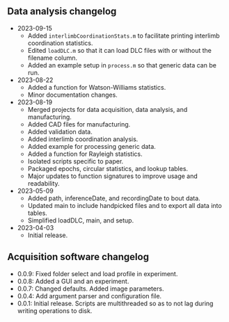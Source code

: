 ## Data analysis changelog
* 2023-09-15
	- Added `interlimbCoordinationStats.m` to facilitate printing interlimb coordination statistics.
	- Edited `loadDLC.m` so that it can load DLC files with or without the filename column.
	- Added an example setup in `process.m` so that generic data can be run.
* 2023-08-22
	- Added a function for Watson-Williams statistics.
	- Minor documentation changes.
* 2023-08-19
	- Merged projects for data acquisition, data analysis, and manufacturing.
	- Added CAD files for manufacturing.
	- Added validation data.
	- Added interlimb coordination analysis.
	- Added example for processing generic data.
	- Added a function for Rayleigh statistics.
	- Isolated scripts specific to paper.
	- Packaged epochs, circular statistics, and lookup tables.
	- Major updates to function signatures to improve usage and readability.
* 2023-05-09
	- Added path, inferenceDate, and recordingDate to bout data.
	- Updated main to include handpicked files and to export all data into tables.
	- Simplified loadDLC, main, and setup.
* 2023-04-03
	- Initial release.

## Acquisition software changelog
* 0.0.9: Fixed folder select and load profile in experiment.
* 0.0.8: Added a GUI and an experiment.
* 0.0.7: Changed defaults. Added image parameters.
* 0.0.4: Add argument parser and configuration file.
* 0.0.1: Initial release. Scripts are multithreaded so as to not lag during writing operations to disk.